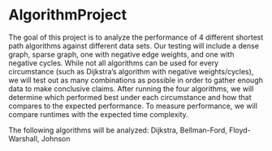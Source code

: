 # AlgorithmProject

The goal of this project is to analyze the performance of 4 different shortest path algorithms against different data sets. Our testing will include a dense graph, sparse graph, one with negative edge weights, and one with negative cycles. While not all algorithms can be used for every circumstance (such as Dijkstra’s algorithm with negative weights/cycles), we will test out as many combinations as possible in order to gather enough data to make conclusive claims. After running the four algorithms, we will determine which performed best under each circumstance and how that compares to the expected performance. To measure performance, we will compare runtimes with the expected time complexity. 

The following algorithms will be analyzed: 
  Dijkstra, Bellman-Ford, Floyd-Warshall, Johnson
